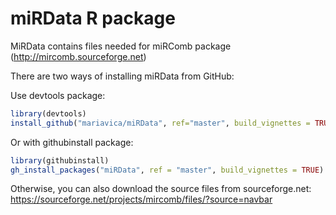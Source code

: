 # miRData R package
MiRData contains files needed for miRComb package (http://mircomb.sourceforge.net)

There are two ways of installing miRData from GitHub:

Use devtools package:
```R
library(devtools)
install_github("mariavica/miRData", ref="master", build_vignettes = TRUE)
```

Or with githubinstall package:
```R
library(githubinstall)
gh_install_packages("miRData", ref = "master", build_vignettes = TRUE)
```

Otherwise, you can also download the source files from sourceforge.net: https://sourceforge.net/projects/mircomb/files/?source=navbar

